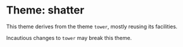 # Theme: shatter

This theme derives from the theme `tower`, mostly reusing its facilities.

Incautious changes to `tower` may break this theme.
